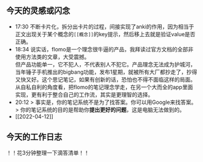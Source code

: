## 今天的灵感或闪念

- 17:30 不断卡片化，拆分出卡片的过程，间接实现了anki的作用，因为相当于正文出现关于某个概念的`[[概念]]`的key提示，然后移上去就是验证value是否正确。
- 18:34 说实话，flomo是一个理念很牛逼的产品，我拜读过官方文档的全部非使用方法类的文章，大受震撼。<br>但产品功能单一，它不犯人，不代表别人不犯它。产品理念无法成为护城河，当年锤子手机推出的bigbang功能，发布1星期，就被所有大厂都抄走了，抄得又快又好。这个思记笔记，如果有创新的话，恐怕也不得不面临这样的局面。<br>从自私自利的角度看，把flomo的笔记理念学走，在另一个大而全的app里面实现，更有利于整合自己的工作流，其实是更理智的选择。
- 20:12 > 事实是，你的笔记系统不是为了找答案。你可以用Google来找答案。<br>> 你的笔记系统的目的是帮助你**提出更好的问题**，这是电脑无法做到的。
- [[2022-04-12]]

## 今天的工作日志

！！花3分钟整理一下滴答清单！！

